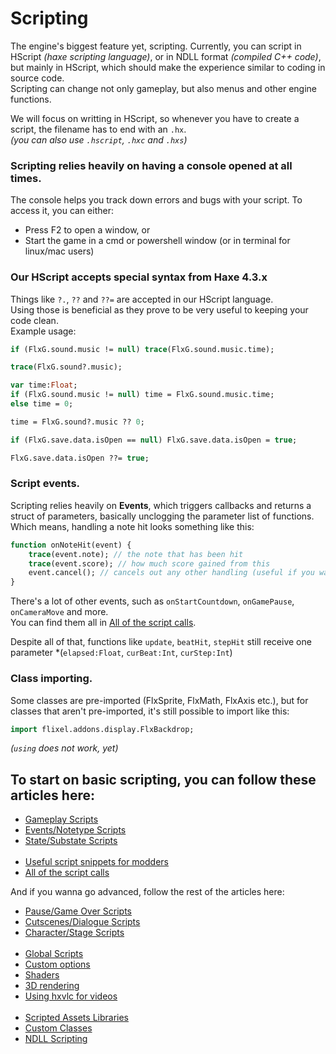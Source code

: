 # Scripting

The engine's biggest feature yet, scripting. Currently, you can script in HScript *(haxe scripting language)*, or in NDLL format *(compiled C++ code)*, but mainly in HScript, which should make the experience similar to coding in source code.<br>
Scripting can change not only gameplay, but also menus and other engine functions.<br>

We will focus on writting in HScript, so whenever you have to create a script, the filename has to end with an ``.hx``.<br>
*(you can also use ``.hscript``, ``.hxc`` and ``.hxs``)*

### Scripting relies heavily on having a console opened at all times.
The console helps you track down errors and bugs with your script. To access it, you can either:
- Press F2 to open a window, or
- Start the game in a cmd or powershell window (or in terminal for linux/mac users)

### Our HScript accepts special syntax from Haxe 4.3.x
Things like ``?.``, ``??`` and ``??=`` are accepted in our HScript language.<br>
Using those is beneficial as they prove to be very useful to keeping your code clean.<br>
Example usage:
```haxe
if (FlxG.sound.music != null) trace(FlxG.sound.music.time);

trace(FlxG.sound?.music);
```
```haxe
var time:Float;
if (FlxG.sound.music != null) time = FlxG.sound.music.time;
else time = 0;

time = FlxG.sound?.music ?? 0;
```
```haxe
if (FlxG.save.data.isOpen == null) FlxG.save.data.isOpen = true;

FlxG.save.data.isOpen ??= true;
```

### Script events.

Scripting relies heavily on **Events**, which triggers callbacks and returns a struct of parameters, basically unclogging the parameter list of functions.<br>
Which means, handling a note hit looks something like this:
```haxe
function onNoteHit(event) {
    trace(event.note); // the note that has been hit
    trace(event.score); // how much score gained from this
    event.cancel(); // cancels out any other handling (useful if you want to write custom note pressing)
}
```
There's a lot of other events, such as ``onStartCountdown``, ``onGamePause``, ``onCameraMove`` and more.<br>
You can find them all in <a href="../All of the script calls.md">All of the script calls</a>.

Despite all of that, functions like ``update``, ``beatHit``, ``stepHit`` still receive one parameter *(``elapsed:Float``, ``curBeat:Int``, ``curStep:Int``)

### Class importing.

Some classes are pre-imported (FlxSprite, FlxMath, FlxAxis etc.), but for classes that aren't pre-imported, it's still possible to import like this: 
```haxe
import flixel.addons.display.FlxBackdrop;
```
*(``using`` does not work, yet)*

## To start on basic scripting, you can follow these articles here:
- <a href="./PlayState Scripts/Gameplay Scripts.md">Gameplay Scripts</a>
- <a href="./PlayState Scripts/Events or Notetype Scripts.md">Events/Notetype Scripts</a>
- <a href="./State or Substate Scripts.md">State/Substate Scripts</a><br><br>
- <a href="./Useful script snippets for modders.md">Useful script snippets for modders</a>
- <a href="./All of the script calls.md">All of the script calls</a>

And if you wanna go advanced, follow the rest of the articles here:
- <a href="./PlayState Scripts/Pause or Game Over Scripts.md">Pause/Game Over Scripts</a>
- <a href="./PlayState Scripts/Cutscenes or Dialogue Scripts.md.md">Cutscenes/Dialogue Scripts</a>
- <a href="./PlayState Scripts/Character or Stage Scripts.md.md">Character/Stage Scripts</a><br><br>
- <a href="./Global Scripts.md">Global Scripts</a>
- <a href="./Custom options.md">Custom options</a>
- <a href="./Shaders.md">Shaders</a>
- <a href="./3D rendering.md">3D rendering</a>
- <a href="./Using hxvlc for videos.md">Using hxvlc for videos</a><br><br>
- <a href="./Scripted Assets Libraries.md">Scripted Assets Libraries</a>
- <a href="./Custom Classes.md">Custom Classes</a>
- <a href="./NDLL Scripting.md">NDLL Scripting</a>